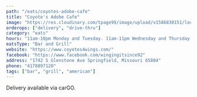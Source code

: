 ```yaml
---
path: "/eats/coyotes-adobe-cafe"
title: "Coyote's Adobe Cafe"
image: "https://res.cloudinary.com/tpage99/image/upload/v1586830151/local417eats/local417eatslogo.png"
orderops: ["delivery", "drive-thru"]
category: "eats"
hours: "11am-10pm Monday and Tuesday. 11am-11pm Wednesday and Thursday. 11am-1am Friday. 9am-1am Saturday. 9am-10pm Sunday"
eatsType: "Bar and Grill"
website: "https://www.coyotes4wings.com/"
facebook: "https://www.facebook.com/wingingitsince92"
address: "1742 S Glenstone Ave Springfield, Missouri 65804"
phone: "4178897120"
tags: ["bar", "grill", "american"]
---
```


Delivery available via carGO.
